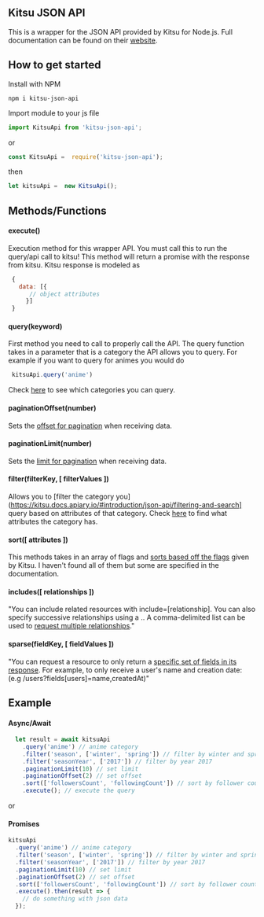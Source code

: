 ## Kitsu JSON API

This is a wrapper for the JSON API provided by Kitsu for Node.js.
Full documentation can be found on their [website](https://kitsu.docs.apiary.io/#introduction/json-api).

## How to get started

Install with NPM
```
npm i kitsu-json-api
```
Import module to your js file
```javascript
import KitsuApi from 'kitsu-json-api';
```
or
```javascript
const KitsuApi =  require('kitsu-json-api');
```
then
```javascript
let kitsuApi =  new KitsuApi();
```

## Methods/Functions

#### execute()
 Execution method for this wrapper API. You must call this to run the query/api call to kitsu!
 This method will return a promise with the response from kitsu.
 Kitsu response is modeled as
```javascript
 {
   data: [{
      // object attributes
     }]
 }
 ```
#### query(keyword)
 First method you need to call to properly call the API. The query function takes in a parameter that is a category the API allows you to query. For example if you want to query for animes you would do
 ```javascript
  kitsuApi.query('anime')
 ```
  Check [here](https://kitsu.docs.apiary.io/#reference) to see which categories you can query.
#### paginationOffset(number)
  Sets the [offset for pagination](https://kitsu.docs.apiary.io/#introduction/json-api/pagination) when receiving data.
#### paginationLimit(number)
  Sets the [limit for pagination](https://kitsu.docs.apiary.io/#introduction/json-api/pagination) when receiving data.
#### filter(filterKey, [ filterValues ])
  Allows you to [filter the category you](https://kitsu.docs.apiary.io/#introduction/json-api/filtering-and-search] query based on attributes of that category. Check [here](https://kitsu.docs.apiary.io/#reference) to find what attributes the category has.
#### sort([ attributes ])
  This methods takes in an array of flags and
  [sorts based off the flags](https://kitsu.docs.apiary.io/#introduction/json-api/sorting) given by Kitsu. I haven't found all of them but some are specified in the documentation.
#### includes([ relationships ])
"You can include related resources with include=[relationship].
          You can also specify successive relationships using a .. A comma-delimited list can be used to [request multiple relationships](https://kitsu.docs.apiary.io/#introduction/json-api/includes)."

#### sparse(fieldKey, [ fieldValues ])
"You can request a resource to only return a [specific set of fields in its response](https://kitsu.docs.apiary.io/#introduction/json-api/sparse-fieldsets). For example, to only receive a user's name and creation date:
          (e.g /users?fields[users]=name,createdAt)"


## Example

#### Async/Await
```javascript
  let result = await kitsuApi
    .query('anime') // anime category
    .filter('season', ['winter', 'spring']) // filter by winter and spring
    .filter('seasonYear', ['2017']) // filter by year 2017
    .paginationLimit(10) // set limit
    .paginationOffset(2) // set offset
    .sort(['followersCount', 'followingCount']) // sort by follower count and following count
    .execute(); // execute the query
```
or

#### Promises
```javascript
kitsuApi
  .query('anime') // anime category
  .filter('season', ['winter', 'spring']) // filter by winter and spring
  .filter('seasonYear', ['2017']) // filter by year 2017
  .paginationLimit(10) // set limit
  .paginationOffset(2) // set offset
  .sort(['followersCount', 'followingCount']) // sort by follower count and following count
  .execute().then(result => {
    // do something with json data
  });
```
